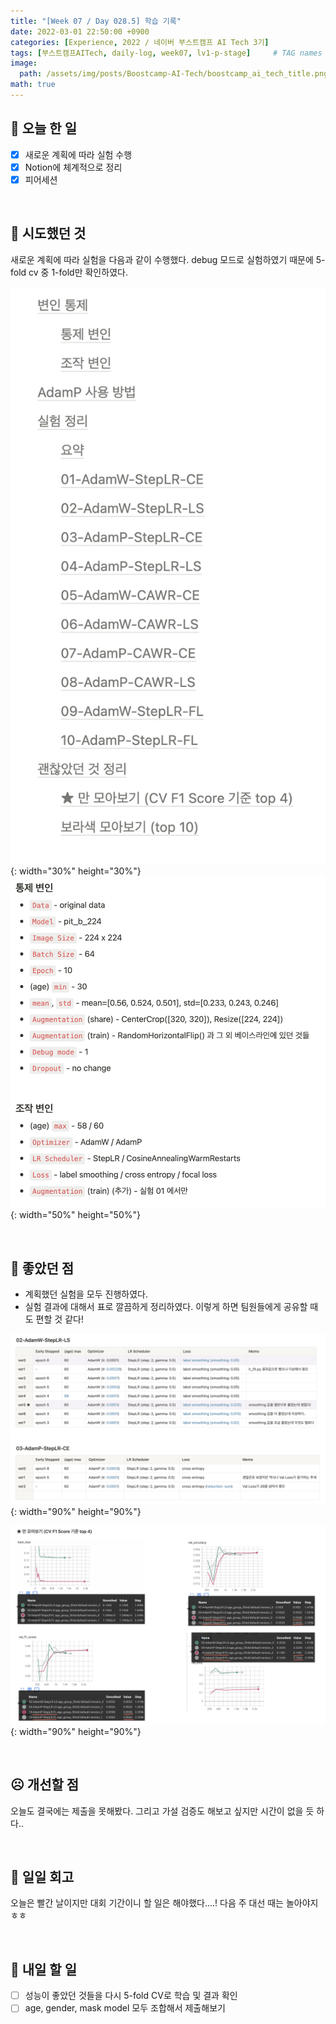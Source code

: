 ```yaml
---
title: "[Week 07 / Day 028.5] 학습 기록"
date: 2022-03-01 22:50:00 +0900
categories: [Experience, 2022 / 네이버 부스트캠프 AI Tech 3기]
tags: [부스트캠프AITech, daily-log, week07, lv1-p-stage]     # TAG names should always be lowercase
image: 
  path: /assets/img/posts/Boostcamp-AI-Tech/boostcamp_ai_tech_title.png
math: true
---
```

## **📝 오늘 한 일**
- [x]  새로운 계획에 따라 실험 수행
- [x]  Notion에 체계적으로 정리
- [x]  피어세션

<br>

## **🧪 시도했던 것**
새로운 계획에 따라 실험을 다음과 같이 수행했다. debug 모드로 실험하였기 때문에 5-fold cv 중 1-fold만 확인하였다.

![](/assets/img/posts/Boostcamp-AI-Tech/Daily-Log/week07/d028-5-1.png){: width="30%" height="30%"} 
![](/assets/img/posts/Boostcamp-AI-Tech/Daily-Log/week07/d028-5-2.png){: width="50%" height="50%"}

<br>

## **🙂 좋았던 점**
- 계획했던 실험을 모두 진행하였다.
- 실험 결과에 대해서 표로 깔끔하게 정리하였다. 이렇게 하면 팀원들에게 공유할 때도 편할 것 같다!

![](/assets/img/posts/Boostcamp-AI-Tech/Daily-Log/week07/d028-5-3.png){: width="90%" height="90%"}

![](/assets/img/posts/Boostcamp-AI-Tech/Daily-Log/week07/d028-5-4.png){: width="90%" height="90%"}

<br>

## **☹️ 개선할 점**
오늘도 결국에는 제출을 못해봤다. 그리고 가설 검증도 해보고 싶지만 시간이 없을 듯 하다..

<br>

## **🐾 일일 회고**
오늘은 빨간 날이지만 대회 기간이니 할 일은 해야했다....! 다음 주 대선 때는 놀아야지 ㅎㅎ

<br>

## **🚀 내일 할 일**
- [ ]  성능이 좋았던 것들을 다시 5-fold CV로 학습 및 결과 확인
- [ ]  age, gender, mask model 모두 조합해서 제출해보기